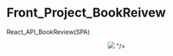 # Front_Project_BookReivew
React_API_BookReview(SPA)

<div align="center">
 <img src="https://github.com/user-attachments/assets/328efa04-0599-491c-8034-70a986ed02c8"/>
"/> 
 
</div>
